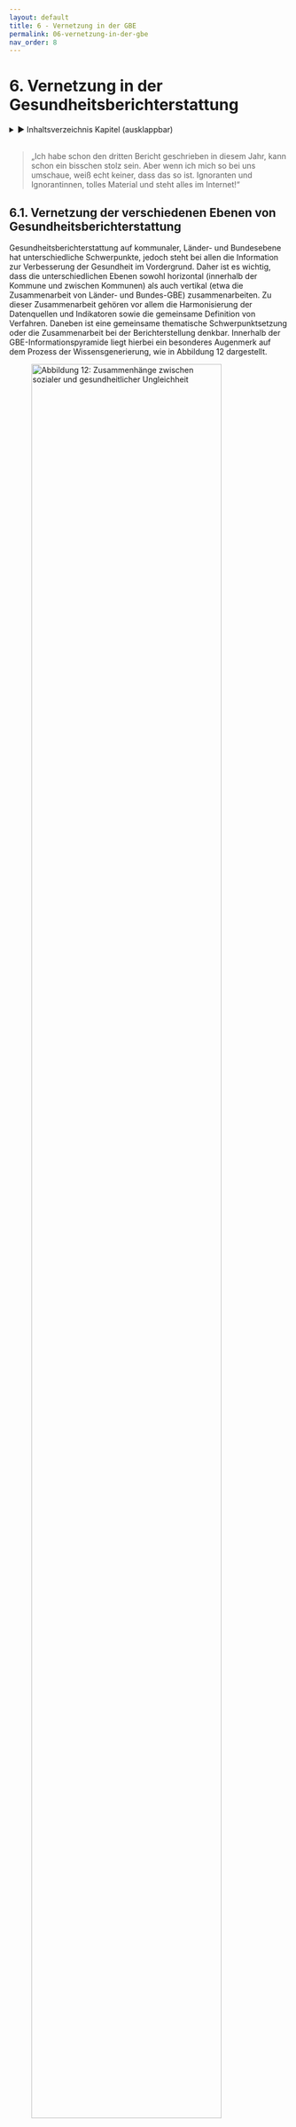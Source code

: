 ```yaml
---
layout: default
title: 6 - Vernetzung in der GBE
permalink: 06-vernetzung-in-der-gbe
nav_order: 8
---
```

# 6. Vernetzung in der Gesundheitsberichterstattung
<details markdown="block"> 
  <summary> 
      &#9658; Inhaltsverzeichnis Kapitel (ausklappbar) 
  </summary>
 
1. TOC
{:toc}
 </details>
<br>
 
> „Ich habe schon den dritten Bericht geschrieben in diesem Jahr, kann schon ein bisschen stolz sein. Aber wenn ich mich so bei uns umschaue, weiß echt keiner, dass das so ist. Ignoranten und Ignorantinnen, tolles Material und steht alles im Internet\!“

## 6.1. Vernetzung der verschiedenen Ebenen von Gesundheitsberichterstattung

Gesundheitsberichterstattung auf kommunaler, Länder- und Bundesebene hat unterschiedliche Schwerpunkte, jedoch steht bei allen die Information zur Verbesserung der Gesundheit im Vordergrund. Daher ist es wichtig, dass die unterschiedlichen Ebenen sowohl horizontal (innerhalb der Kommune und zwischen Kommunen) als auch vertikal (etwa die Zusammenarbeit von Länder- und Bundes-GBE) zusammenarbeiten. Zu dieser Zusammenarbeit gehören vor allem die Harmonisierung der Datenquellen und Indikatoren sowie die gemeinsame Definition von Verfahren. Daneben ist eine gemeinsame thematische Schwerpunktsetzung oder die Zusammenarbeit bei der Berichterstellung denkbar. Innerhalb der GBE-Informationspyramide liegt hierbei ein besonderes Augenmerk auf dem Prozess der Wissensgenerierung, wie in Abbildung 12 dargestellt. 

<figure>
<img src="./media/GBE_ABB_12.png" alt="Abbildung 12: Zusammenhänge zwischen sozialer und gesundheitlicher Ungleichheit" style="width:90%">
<figcaption>Abbildung 12: Prozess der Wissensgenerierung in der GBE anhand der Informationspyramide (erweiterte Darstellung nach Verschuuren und van Oers 2019 (Verschuuren, van Oers 2019)) © Marion Burbulla</figcaption>
</figure>

## 6.2. GBE als Teil eines Netzwerkes

Gesundheitsberichterstatterinnen und Gesundheitsberichterstatter bedürfen einer Reihe methodisch-fachlicher Kompetenzen (siehe [Kapitel 4]({{ site.baseurl }}{% link 04-GBEHandwerk.md %}), gleichzeitig agieren sie nicht in einem Vakuum. Berichterstattung ist bestenfalls ein interdisziplinärer, multiprofessioneller Prozess (siehe [Kapitel 5]({{ site.baseurl }}{% link 05-IntegrierteGBE.md %})). Eine wesentliche Qualifikation der Berichterstatter und Berichterstatterinnen neben methodisch-fachlichen Kompetenzen ist die Kommunikations- und Netzwerkkompetenz. Ihre Aufgabe ist verbunden mit anderen Bereichen der Verwaltung sowie Akteurinnen und Akteuren aus den unterschiedlichsten Feldern von der Arbeitsagentur bis zur Zahnprophylaxe.

Gesundheitsberichterstattung steht nicht für sich allein, sondern ist eingebettet in einen kontinuierlichen Prozess aus Problemdefinition, strategischer Planung, Umsetzung und Bewertung, wie einleitend bereits anhand des Public Health Action Cycles in [Kapitel 2]({{ site.baseurl }}{% link 02-WozuGBE.md %}) erläutert. Weiter speist sich die Gesundheitsberichterstattung aus verschiedenen Themen, konkret nicht nur rein medizinischen, sondern auch aus solchen mit Bezug zu den Lebensverhältnissen (zum Beispiel Einkommen, Kultur, Bildung), zur Umwelt (etwa Lärm, Schadstoffe, Hitze) oder zum Wohnen (beispielsweise Grünflächen, Infrastruktur). Während Berichterstatterinnen und Berichterstatter ihre methodisch-fachlichen Kompetenzen bei der Berichterstellung einbringen, bedarf es ihrer kommunikativen Kompetenz, um Partner und Partnerinnen für diesen Prozess zu gewinnen, und Mut, um sich gewinnen zu lassen. Idealerweise gibt es in der Kommune bereits eine Vernetzungsstruktur, auf die sie zurückgreifen können, zum Beispiel die Integrierte Gesundheits- und Sozialberichterstattung (Berlin), das Sozialmonitoring (Stuttgart) oder die Kommunalen Gesundheitskonferenzen (KGK), die in verschiedenen Bundesländern gesetzlich verankert und etabliert sind. Eine Übersicht zu den gesetzlichen Rahmenbedingungen der GBE findet sich in [Kapitel 1]({{ site.baseurl }}{% link 01-WasistGBE.md %}). 

**Mögliche Partnerinnen und Partner innerhalb der Verwaltung sind unter anderem:**

* je nach Thema Kollegen und Kolleginnen aus dem eigenen Gesundheitsamt (zum Beispiel Psychiatrie- und Suchtkoordination, Kinder- und Jugendgesundheitsdienst, Gesundheitsförderung, Gesundheitsplanung, Infektionsschutz, Umweltmedizin)

* Statistikamt

* Sozialamt

* Jugendamt

* Umweltamt

* Katasteramt

* Ämter für Stadtplanung und -entwicklung

* Schulverwaltungsamt/Amt für Bildung	

* Amt für Sport/Bewegung, Stadtsportbund

* Beauftragte der Kommune für Kinder

* Beauftragte der Kommune für die Belange von Menschen mit Behinderung

* Beauftragter/Beauftragte für Seniorinnen und Senioren/Beirat der Seniorinnen und Senioren

* Beauftragte der Kommune für Integration

* Gleichstellungsbeauftragte

* Pressestelle	

* ...

**Mögliche Partner und Partnerinnen außerhalb der Verwaltung sind unter anderem:**

* ambulante und stationäre Versorgung	

* Rettungsdienste

* ambulante und stationäre Pflege

* niedergelassene Ärztinnen und Ärzte unterschiedlicher Fachrichtungen

* Organe der Selbstverwaltung (Kassen(zahn)ärztliche Vereinigung, (Zahn-)Ärztekammer, Psychotherapeutenkammer)

* gesetzliche und private Krankenkassen

* Flüchtlingsrat

* Medien

* Jobcenter/Agentur für Arbeit

* bereits vorhandene Arbeitsgruppen und Arbeitskreise, zum Beispiel Suchtprävention, Psychosoziale Arbeitsgemeinschaft (PSAG)

* ...

### 6.2.1. Themenbezogene Projektgruppe

Für die Erstellung eines thematisch eingegrenzten Berichts bietet es sich gegebenenfalls an, eine temporäre Projektgruppe zum Berichtsthema zu gründen. Potenzielle Teilnehmer und Teilnehmerinnen der Projektgruppe sind alle Personen in der Kommune, die etwas zum Thema beitragen können und die möglicherweise bei der Umsetzung von Maßnahmen, die aus dem Bericht folgen könnten, involviert werden sollten oder betroffen sind. Dies könnten zum Beispiel Träger von Einrichtungen der Kinder- und Jugendhilfe oder der Altenhilfe sein.

Erfahrungsgemäß gibt es häufiger Vorbehalte von einzelnen Institutionen, Ressorts, Ämtern oder Interessensvertreterinnen und Interessensvertreter gegenüber einem geplanten Gesundheitsbericht. Sie fürchten zum Beispiel, in einem Bericht nicht gut dazustehen, oder haben Sorge, sich den Handlungsempfehlungen nicht gewachsen zu fühlen mangels Ressourcen und/oder politischen Rückhalts der Verwaltung und Kommunalpolitik etc. Hier ist es sinnvoll, insbesondere diese Gruppen von Anfang an einzubeziehen und das Vorgehen (Datenerhebung, Auswertung, Interpretation) transparent zu machen. Gleichzeitig müssen Berichterstatter und Berichterstatterinnen kommunikatives Geschick haben, um sich aktiv in Prozesse einzubringen und von anderen als Partnerinnen und Partner mit starker Stimme für gesundheitsorientierte Themen wahrgenommen zu werden. 

Insbesondere bei der Interpretation der Ergebnisse und der daraus abzuleitenden Handlungsempfehlungen kommt der Projektgruppe bzw. den betroffenen Institutionen eine wichtige Rolle zu. Dabei haben Gesundheitsberichterstatterinnen und Gesundheitsberichterstatter die Rolle, gemeinsam mit Partnern und Partnerinnen bzw. Akteuren und Akteurinnen wissenschaftlich fundierte Handlungsempfehlungen zu erarbeiten, wobei sie die Umsetzbarkeit vor Ort im Blick haben müssen (siehe [Kapitel 7]({{ site.baseurl }}{% link 07-Planung.md %})). Hier bewegen sich Gesundheitsberichterstatterinnen und Gesundheitsberichterstatter im Spannungsfeld von Wissenschaft, Praxis und – nicht zuletzt – Politik. 

Insbesondere bei der Integration verschiedener Berichtserstattungssysteme werden unterschiedliche Schnittstellen in Anspruch genommen, und neben dem fachlichen Austausch stehen die Klärung sowie Integration unterschiedlicher Erwartungen und Interessen an (siehe auch [Kapitel 5]({{ site.baseurl }}{% link 05-IntegrierteGBE.md %})). Aus Sicht der beteiligten Ressorts kann es zu unterschiedlichen Prioritäten kommen, ebenso wie die Gesundheitsberichterstattung als reine Dienstleisterin für andere Ressorts betrachtet werden kann, was ihrer Stellung innerhalb des Systems nicht gerecht wird. Bei der (technischen) Integration verschiedener Berichterstattungssysteme innerhalb einer Kommune kann es bezüglich der räumlichen Bezugsebene für die Gesundheitsdaten zu Schwierigkeiten kommen. Sozial- oder Einwohnerdaten können sehr kleinräumig dargestellt werden (Stadtteile, Quartiere, Baublocks). Für Gesundheitsdaten ist dies aus Gründen des Datenschutzes oft nicht möglich, weil die Fallzahlen zu gering sind. Deshalb müssen hier gemeinschaftlich Lösungen für eine einheitliche Darstellung gefunden werden. Ein besonderes Augenmerk muss hierbei dem Datenschutz zukommen.

### 6.2.2. Politik und Entscheidungsträgerinnen und Entscheidungsträger

Egal, ob der Auftrag für einen Gesundheitsbericht „von oben“ erteilt wurde oder die Notwendigkeit für einen Bericht aus der GBE selbst kam: Wichtige Entscheidungsträgerinnen und Entscheidungsträger sollten kontinuierlich informiert sowie gegebenenfalls überzeugt und eingebunden werden (siehe auch [Kapitel 2]({{ site.baseurl }}{% link 02-WozuGBE.md %}) und [Kapitel 3]({{ site.baseurl }}{% link 03-GBEStrukturen.md %})).

Dazu gehören unter anderem:

* Amts- und Abteilungsleitung

* Dezernent oder Dezernentin

* Landrat oder Landrätin, (Ober-)Bürgermeister oder (Ober-)Bürgermeisterin

* Gremien wie Kreistag, Stadtrat, Gemeinderat, Ortschaftsrat

Die Einbindung der politischen Leitungsebene ist ohnehin notwendig, weil ein Gesundheitsbericht in der Regel nicht vom GBE-Team veröffentlicht wird, sondern vom Landratsamt oder der Stadt. Die politische Leitung muss den Bericht also vertreten. Hinzu kommt, dass Partnerinnen und Partner für die Verbreitung eines Berichts gebraucht werden. Die Wahrnehmung der Berichterstattung hängt ganz entscheidend davon ab, wie gut der Weg vorher bereitet wurde. Im schlimmsten Fall kann es passieren, dass ein Bericht in der Schublade verschwindet oder sich niemand imstande sieht, sich der Themen anzunehmen bzw. Verantwortung zu übernehmen. Die zeitliche Komponente ist ebenfalls entscheidend: Sitzungstermine der Gremien, Haushaltsberatungen, (Kommunal-)Wahlen, Ausnahmesituationen (Corona, Migrationsdynamik etc.), Sommerpause oder Sommerloch sollten immer bedacht werden. Neben dem Interesse spielen dabei auch die Kompetenzen der Adressaten und Adressatinnen eine wesentliche Rolle.

## 6.3. Kompetenzentwicklung innerhalb des Netzwerkes (Capacity Building)

In [Kapitel 4]({{ site.baseurl }}{% link 04-GBEHandwerk.md %}) ist die erforderliche methodisch-fachliche Qualifikation von Gesundheitsberichterstatterinnen und Gesundheitsberichterstattern bereits kurz skizziert worden. Dies ist die Grundlage für Berichterstatter und Berichterstatterinnen, die sie in die Lage versetzt, den Aspekt der Vernetzung zu verfolgen. Innerhalb des Netzwerkes ist die Kompetenzentwicklung ein fortlaufender Lernprozess aller Beteiligten. Capacity Building (Kompetenzentwicklung) beschreibt ein prozesshaftes Geschehen, bei dem das Voneinander-Lernen im Mittelpunkt steht. Hier hilft es den Berichterstatterinnen und Berichterstattern, einen langen Atem zu haben und Frustrationserlebnisse als Teil dieses Prozesses einzuordnen sowie nicht den Mut zu verlieren. 

Die Kooperation und das vernetzte Arbeiten über verwaltungsinterne und externe Ressorts und Sektoren hinweg erfordert ein stetiges Bewusstsein eigener Positionen und Interessen und der Positionen und Interessen der anderen Partner und Partnerinnen (Quilling et al. 2013; Fisher et al. 2009). 

Gesundheitsberichterstattung erfordert aufseiten der Berichterstatterinnen und Berichterstatter verschiedene Qualifikationen, was auch aus der in [Kapitel 4]({{ site.baseurl }}{% link 04-GBEHandwerk.md %}) dargestellten Stellenausschreibung ersichtlich wird. Gleichzeitig sind für einen verantwortungsvollen Umgang mit Gesundheitsberichten gewisse Kompetenzen nötig und erwünscht. Gesundheitsberichterstattung steht im Spannungsfeld von Wissenschaft, Politik, Medien und Öffentlichkeit, bestenfalls ist sie Mittlerin zwischen wissenschaftlichen Erkenntnissen bzw. Ergebnissen empirisch fundierter Analysen und politisch Handelnden bzw. Bürgern und Bürgerinnen (siehe auch [Kapitel 2]({{ site.baseurl }}{% link 02-WozuGBE.md %})).

Erkenntnisse wissenschaftlicher Studien aus verschiedenen Fachbereichen, zum Beispiel der Epidemiologie, Medizinsoziologie, Gesundheitswissenschaften, Public Health, um nur einige zu nennen, können in zweierlei Hinsicht genutzt werden: Einerseits dienen sie als Ausgangspunkt für Fragestellungen der eigenen Gesundheitsberichterstattung, andererseits – wie oben bereits erwähnt – können sie zu Vergleichen herangezogen werden, etwa mit Blick auf sozial ungleiche Gesundheitschancen in der Bevölkerung. Gleichzeitig können im Rahmen der GBE eigene Erhebungen durchgeführt werden, die die Prinzipien wissenschaftlichen Arbeitens beherzigen sollten. Hierzu gibt die „Gute Praxis Gesundheitsberichterstattung 2.0“ Empfehlungen und zu prüfende Kriterien (Starke et al. 2019). Gerade dann, wenn eigene Untersuchungen durchgeführt werden, sind Kompetenzen sozialwissenschaftlicher und empirischer Forschungsmethoden notwendig (siehe auch [Kapitel 4]({{ site.baseurl }}{% link 04-GBEHandwerk.md %})). Die Ergebnisse eigener Untersuchungen oder auch der Vergleich mit Erkenntnissen wissenschaftlicher Studien erfordert einen sensiblen Umgang mit erhobenen Daten und den jeweiligen Hinweis, dass die Ergebnisse der eigenen Erhebung möglicherweise populationsspezifisch sind und nicht auf die Gesamtbevölkerung übertragen werden können. Hinsichtlich der Vergleiche eigener Beobachtungen mit Studienergebnissen sind die Vergleichbarkeit der untersuchten Population, der Kontext und die Übertragbarkeit spezifischer Ergebnisse auf die örtliche Bevölkerung in der Kommune zu reflektieren.

GBE beschreibt die gesundheitliche Lage der Bevölkerung mittels unterschiedlicher Daten und Kennzahlen, verknüpft diese unter Berücksichtigung der oben genannten Aspekte mit wissenschaftlichen Erkenntnissen zu gesundheitsbezogenen Themen **(Kontextualisierung)**, interpretiert und formuliert Handlungsempfehlungen, sinnvollerweise gemeinsam mit anderen Akteurinnen und Akteuren sowie Expertinnen und Experten. Mit Ausnahme der Fachöffentlichkeit sowie Wissenschaftsjournalisten und Wissenschaftsjournalistinnen sind die Empfänger und Empfängerinnen der in Gesundheitsberichten dargestellten Inhalte mehrheitlich weder im Umgang mit Daten noch mit wissenschaftlichen Aussagen geschult. Daraus resultiert auf der einen Seite der Anspruch an die Gesundheitsberichterstattung, **adressatinnen- und adressatengerecht** zu formulieren und Sachverhalte darzustellen. Auf der anderen Seite ist eine Kompetenzentwicklung im Umgang mit Gesundheitsberichten erstrebenswert. Kompetenzentwicklung bei Adressaten und Adressatinnen von Gesundheitsberichten zielt auf unterschiedliche Bereiche ab. Hier sind zu nennen: Umgang mit Daten, Grafiken, gesundheitsbezogenen Themen und darauf basierenden Empfehlungen. Nun stellen Daten und Zahlen im Allgemeinen für viele Menschen eine Herausforderung dar (Kuhn, Wildner 2019). Sich diesen anzunähern und ein Verständnis dafür zu entwickeln – ohne die Tiefen der Statistik zu durchdringen –, erfordert Offenheit und Respekt für das Dargestellte. Es bedarf einer **unvoreingenommenen Haltung**, die durch die oben beschriebene Einbindung in den Prozess der Berichterstattung erleichtert werden kann. In der Berichterstattung fehlt es oft an Möglichkeiten, Ursache-Wirkungs-Mechanismen durch Daten zu belegen. Sie bewegt sich häufig auf der Ebene, unterschiedliche Beobachtungen miteinander in Verbindung zu bringen (Assoziationen), ohne über Daten zu verfügen, die miteinander verbunden sind (Beispiel: Verknüpfung prozentualen Anteils Adipositas mit prozentualem Anteil nicht-autochthoner Menschen). Um solchen ökologischen Fehlschlüssen vorzubeugen, ist nicht nur Obacht bei der Berichterstattung vonnöten, sondern eine vorurteilsfreie Auseinandersetzung mit dem Bericht selbst aufseiten der Adressatinnen und Adressaten (siehe auch [Kapitel 4]({{ site.baseurl }}{% link 04-GBEHandwerk.md %})).

**Grafiken** – und insbesondere kartografische Darstellungen – sind beliebte Elemente in der GBE, um Sachverhalte veranschaulichen zu können (Augustin et al. 2017). Gleichermaßen bergen sie unzählige Möglichkeiten zur Manipulation. Dass dieses nicht opportun und wider den Prinzipien wissenschaftlichen Arbeitens ist, wird von der Boulevardpresse oftmals (bewusst) ignoriert. Berichterstatter und Berichterstatterinnen sollten deshalb kompetent sein, Grafiken zu erstellen. Gleichwohl können sie nicht intendierten Fehlinterpretationen den Weg ebnen, wenn mit der Absicht, Darstellungen zu vereinfachen, ein Format gewählt wird, dass etwa Unterschiede überbetont (Beispiel: Die x-Achse schneidet y-Achse nicht bei null.). Adressatinnen und Adressaten der GBE bedürfen der Kompetenz, Grafiken zu lesen und zu interpretieren. Hier kann es von Nutzen sein, unterschiedliche Darstellungen ein und desselben Sachverhalts exemplarisch und außerhalb des Berichts zu präsentieren, um ein Verständnis für die Vielfalt der Darstellungsoptionen zu entwickeln. 

Die inhaltliche Auseinandersetzung mit gesundheitsbezogenen Themen unter Berücksichtigung wissenschaftlicher Erkenntnisse stellt für Berichterstatterinnen und Berichterstatter sowie für Rezipienten und Rezipientinnen eine Herausforderung dar. Die günstigste Konstellation (abgesehen von Sachverständnis auf beiden Seiten) ist diejenige, bei der Berichterstatter und Berichterstatterinnen ein Thema so durchdringen, dass sie komplexe Inhalte einfach beschreiben können, ohne banal zu wirken. Die Fähigkeit, sich unvoreingenommen auf unbekannte Sachverhalte einzulassen, bedarf bei den Adressatinnen und Adressaten des Berichts einer großen Portion Neugier. Medizinische, gesellschaftliche und psychologische Einflussfaktoren auf Gesundheit (siehe auch [Kapitel 2]({{ site.baseurl }}{% link 02-WozuGBE.md %})) sind oftmals in der Bevölkerung wenig bekannt, sodass die Auseinandersetzung damit schnell zu einer individuellen Zuschreibung der Verantwortung führt, statt strukturell bedingte Vulnerabilität in den Blick zu nehmen.

Wie oben bereits angesprochen, stehen die aus den Ergebnissen des Berichts abgeleiteten Handlungsempfehlungen unter besonderer Beobachtung. Selbst wenn die Formulierung wissenschaftlich fundierter Handlungsempfehlungen durch die Berichterstatter und Berichterstatterinnen gemeinsam mit Expertinnen und Experten erfolgt, besteht die Gefahr, dass Adressaten und Adressatinnen sich diesen nicht gewachsen fühlen, sie nicht als ihr originäres Handlungsfeld ansehen oder sie schlicht ablehnen. Handlungsempfehlungen müssen auf Resonanz treffen, um eine Chance auf Umsetzung zu haben. Ähnlich wie ein Cello einen wunderbaren Resonanzkörper hat, der aber ohne sachkundige Cellospielerin oder sachkundigen Cellospieler nie klingen wird, werden Berichte wenig Wirkung entfalten, wenn Handlungsempfehlungen nicht auf Resonanzfähigkeit seitens der Akteure und Akteurinnen treffen. 

## 6.4. Weiterführende Informationen

Capacity Building in der GBE

* Bachinger, E; Grasser, G (2009): Capacity Building für Gesundheitsberichterstattung. In: Kuhn, J; Böcken, J (Hg.): Verwaltete Gesundheit. Konzepte der Gesundheitsberichterstattung in der Diskussion. Frankfurt am Main: Mabuse-Verl. (Beiträge zur politischen Relevanz der Gesundheitsberichterstattung), S. 201–222. 

* Kuhn, J; Zapf, A (2018): Berufliche Aufgaben und Perspektiven im ÖGD. In: Public Health Forum 26 (1), S. 20–22. DOI: 10.1515/pubhef-2017-0083. 

Beteiligung und Partizipation

* LGA-BW (2014): Handlungsempfehlung zur Bürgerbeteiligung bei Gesundheitsthemen aus den Pilotgesundheitsdialogen im Rahmen des Zukunftsplans Gesundheit.

## 6.5. Literaturverzeichnis Kapitel 6. – Vernetzung in der GBE

* Augustin, J; Kistemann, T; Koller, D; Lentz, S; Maier, W A; Moser, J; Schweikart, J (Hg.) (2017): Gute kartographische Praxis im Gesundheitswesen (GKPiG). Deutsche Gesellschaft für Geographie; Deutsche Gesellschaft für Epidemiologie; Leibniz-Institut für Länderkunde. Leipzig: Leibniz-Institut für Länderkunde (Forum IfL, Heft 32). Online verfügbar unter http://nbn-resolving.de/urn:nbn:de:0168-ssoar-52071-9, zuletzt geprüft am 15.08.2023.

* Fisher, R; Ury, W; Patton, B (2009): Das Harvard-Konzept. Der Klassiker der Verhandlungstechnik. 23., durchgesehene Aufl. Frankfurt am Main, New York: Campus-Verl.

* Kuhn, J; Wildner, M (2019): Gesundheitsdaten verstehen. Statistiken lesen lernen – ein Einsteigerbuch. 2., vollständig überarbeitete und erweiterte Auflage. Bern: Hogrefe.

* Quilling, E; Nicolini, H J; Graf, C; Starke, D (2013): Praxiswissen Netzwerkarbeit. Gemeinnützige Netzwerke erfolgreich gestalten. Wiesbaden: Springer Fachmedien Wiesbaden (SpringerLink).

* Starke, D; Tempel, G; Butler, J; Starker, A; Zühlke, C; Borrmann, B (2019): Gute Praxis Gesundheitsberichterstattung – Leitlinien und Empfehlungen 2.0. In: Journal of Health Monitoring 4 (S1), S. 1–22.

* Verschuuren, M; van Oers, H (Hg.) (2019): Population Health Monitoring. Cham: Springer International Publishing.
